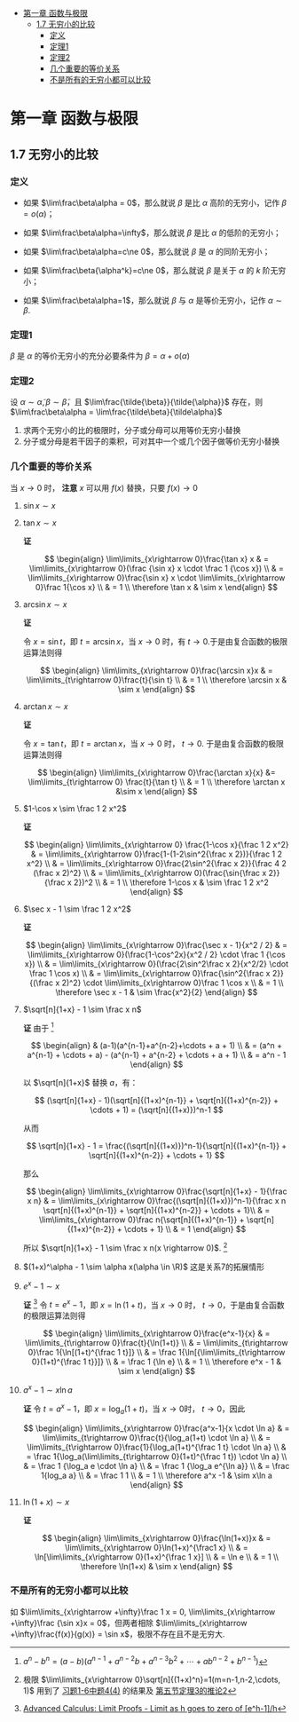 - [第一章 函数与极限](#第一章-函数与极限)
	- [1.7 无穷小的比较](#17-无穷小的比较)
		- [定义](#定义)
		- [定理1](#定理1)
		- [定理2](#定理2)
		- [几个重要的等价关系](#几个重要的等价关系)
		- [不是所有的无穷小都可以比较](#不是所有的无穷小都可以比较)


# 第一章 函数与极限

## 1.7 无穷小的比较

### 定义

* 如果 $\lim\frac\beta\alpha = 0$，那么就说 $\beta$ 是比 $\alpha$ 高阶的无穷小，记作 $\beta = o(\alpha)$；

* 如果 $\lim\frac\beta\alpha=\infty$，那么就说 $\beta$ 是比 $\alpha$ 的低阶的无穷小；

* 如果 $\lim\frac\beta\alpha=c\ne 0$，那么就说 $\beta$ 是 $\alpha$ 的同阶无穷小；

* 如果 $\lim\frac\beta{\alpha^k}=c\ne 0$，那么就说 $\beta$ 是关于 $\alpha$ 的 $k$ 阶无穷小；

* 如果 $\lim\frac\beta\alpha=1$，那么就说 $\beta$ 与 $\alpha$ 是等价无穷小，记作 $\alpha \sim \beta$.

### 定理1 

$\beta$ 是 $\alpha$ 的等价无穷小的充分必要条件为 $\beta = \alpha + o(\alpha)$

### 定理2 

设 $\alpha \sim \tilde{\alpha}, \beta \sim \tilde{\beta}$，且 $\lim\frac{\tilde{\beta}}{\tilde{\alpha}}$ 存在，则 $\lim\frac\beta\alpha = \lim\frac{\tilde\beta}{\tilde\alpha}$

1. 求两个无穷小的比的极限时，分子或分母可以用等价无穷小替换
2. 分子或分母是若干因子的乘积，可对其中一个或几个因子做等价无穷小替换


### 几个重要的等价关系

当 $x\rightarrow 0$ 时， **注意** $x$ 可以用 $f(x)$ 替换，只要 $f(x) \rightarrow 0$ 

1. $\sin x \sim x$

2. $\tan x \sim x$
   
   **证** 

   $$
   \begin{align}
   \lim\limits_{x\rightarrow 0}\frac{\tan x} x & = \lim\limits_{x\rightarrow 0}(\frac {\sin x} x \cdot \frac 1 {\cos x}) \\
   & = \lim\limits_{x\rightarrow 0}\frac{\sin x} x \cdot \lim\limits_{x\rightarrow 0}\frac 1{\cos x} \\
   & = 1 \\
   \therefore \tan x & \sim x
   \end{align}
   $$

3. $\arcsin x \sim x$
   
   **证**

   令 $x=\sin t$，即 $t=\arcsin x$，当 $x\rightarrow 0$ 时，有 $t\rightarrow 0$.于是由复合函数的极限运算法则得

   $$
   \begin{align}
   \lim\limits_{x\rightarrow 0}\frac{\arcsin x}x & = \lim\limits_{t\rightarrow 0}\frac{t}{\sin t} \\
   & = 1 \\
   \therefore \arcsin x & \sim x
   \end{align}
   $$


4. $\arctan x \sim x$
   
   **证** 
	
   令 $x=\tan t$，即 $t=\arctan x$，当 $x\rightarrow 0$ 时， $t\rightarrow 0$. 于是由复合函数的极限运算法则得

   $$
   \begin{align}
   \lim\limits_{x\rightarrow 0}\frac{\arctan x}{x} &= \lim\limits_{t\rightarrow 0} \frac{t}{\tan t} \\
   & = 1 \\
   \therefore \arctan x &\sim x
   \end{align}
   $$

5. $1-\cos x \sim \frac 1 2 x^2$

   **证**

   $$
   \begin{align}
   \lim\limits_{x\rightarrow 0} \frac{1-\cos x}{\frac 1 2 x^2} & = \lim\limits_{x\rightarrow 0}\frac{1-(1-2\sin^2{\frac x 2})}{\frac 1 2 x^2} \\
   & = \lim\limits_{x\rightarrow 0}\frac{2\sin^2{\frac x 2}}{\frac 4 2 (\frac x 2)^2} \\
   & = \lim\limits_{x\rightarrow 0}(\frac{\sin{\frac x 2}}{\frac x 2})^2 \\
   & = 1 \\
   \therefore 1-\cos x & \sim \frac 1 2 x^2
   \end{align}
   $$


6. $\sec x - 1 \sim \frac 1 2 x^2$
    
   **证**

   $$
   \begin{align}
   \lim\limits_{x\rightarrow 0}\frac{\sec x - 1}{x^2 / 2} & = \lim\limits_{x\rightarrow 0}(\frac{1-\cos^2x}{x^2 / 2} \cdot \frac 1 {\cos x}) \\
   & = \lim\limits_{x\rightarrow 0}(\frac{2\sin^2\frac x 2}{x^2/2} \cdot \frac 1 \cos x) \\
   & = \lim\limits_{x\rightarrow 0}\frac{\sin^2{\frac x 2}}{(\frac x 2)^2} \cdot \lim\limits_{x\rightarrow 0}\frac 1 \cos x \\
   & = 1 \\
   \therefore \sec x - 1 & \sim \frac{x^2}{2}
   \end{align}
   $$

7. $\sqrt[n]{1+x} - 1 \sim \frac x n$

   **证** 由于 [^1]

   $$
   \begin{align}
   & (a-1)(a^{n-1}+a^{n-2}+\cdots + a + 1) \\
   & = (a^n + a^{n-1} + \cdots + a) - (a^{n-1} + a^{n-2} + \cdots + a + 1) \\
   & = a^n - 1
   \end{align}
   $$

   以 $\sqrt[n]{1+x}$ 替换 $a$，有：

   $$
   (\sqrt[n]{1+x} - 1)(\sqrt[n]{(1+x)^{n-1}} + \sqrt[n]{(1+x)^{n-2}} + \cdots + 1) = (\sqrt[n]{(1+x)})^n-1
   $$

   从而

   $$
   \sqrt[n]{1+x} - 1 = \frac{(\sqrt[n]{(1+x)})^n-1}{\sqrt[n]{(1+x)^{n-1}} + \sqrt[n]{(1+x)^{n-2}} + \cdots + 1}
   $$

   那么

   $$
   \begin{align}
   \lim\limits_{x\rightarrow 0}\frac{\sqrt[n]{1+x} - 1}{\frac x n} & = \lim\limits_{x\rightarrow 0}\frac{(\sqrt[n]{(1+x)})^n-1}{\frac x n \sqrt[n]{(1+x)^{n-1}} + \sqrt[n]{(1+x)^{n-2}} + \cdots + 1}\\
   & = \lim\limits_{x\rightarrow 0}\frac n{\sqrt[n]{(1+x)^{n-1}} + \sqrt[n]{(1+x)^{n-2}} + \cdots + 1} \\
   & = 1
   \end{align}
   $$

   所以 $\sqrt[n]{1+x} - 1 \sim \frac x n(x \rightarrow 0)$. [^2]

8. $(1+x)^\alpha - 1 \sim \alpha x(\alpha \in \R)$ 这是关系7的拓展情形

9. $e^x - 1 \sim x$

   **证** [^3] 令 $t=e^x-1$，即 $x=\ln (1+t)$，当 $x\rightarrow 0$ 时， $t\rightarrow 0$，于是由复合函数的极限运算法则得

   $$
   \begin{align}
   \lim\limits_{x\rightarrow 0}\frac{e^x-1}{x} & =  \lim\limits_{t\rightarrow 0}\frac{t}{\ln(1+t)} \\
   & = \lim\limits_{t\rightarrow 0}\frac 1{\ln[(1+t)^{\frac 1 t}]} \\
   & = \frac 1{\ln[{\lim\limits_{t\rightarrow 0}(1+t)^{\frac 1 t}}]} \\
   & = \frac 1 {\ln e} \\
   & = 1 \\
   \therefore e^x - 1 & \sim x
   \end{align}
   $$

10. $a^x - 1 \sim x \ln a$

    **证** 令 $t=a^x-1$，即 $x=\log_a (1+t)$，当 $x\rightarrow 0$时， $t\rightarrow 0$，因此

    $$
    \begin{align}
    \lim\limits_{x\rightarrow 0}\frac{a^x-1}{x \cdot \ln a} & = \lim\limits_{t\rightarrow 0}\frac{t}{\log_a(1+t) \cdot \ln a} \\
    & = \lim\limits_{t\rightarrow 0}\frac{1}{\log_a(1+t)^{\frac 1 t} \cdot \ln a} \\
    & = \frac 1{\log_a(\lim\limits_{t\rightarrow 0}(1+t)^{\frac 1 t}) \cdot \ln a} \\
    & = \frac 1 {\log_a e \cdot \ln a} \\
    & = \frac 1 {\log_a e^{\ln a}} \\
    & = \frac 1{log_a a} \\
    & = \frac 1 1 \\
    & = 1 \\
    \therefore a^x -1 & \sim x\ln a
    \end{align}
    $$

11. $\ln(1+x) \sim x$
    
    **证**

    $$
    \begin{align}
    \lim\limits_{x\rightarrow 0}\frac{\ln(1+x)}x & = \lim\limits_{x\rightarrow 0}\ln(1+x)^{\frac1 x} \\
    & = \ln[\lim\limits_{x\rightarrow 0}(1+x)^{\frac 1 x}] \\
    & = \ln e \\
    & = 1 \\
    \therefore \ln(1+x) & \sim x
    \end{align}
    $$



### 不是所有的无穷小都可以比较

如 $\lim\limits_{x\rightarrow +\infty}\frac 1 x = 0, \lim\limits_{x\rightarrow +\infty}\frac {\sin x}x = 0$，但两者相除 $\lim\limits_{x\rightarrow +\infty}\frac{f(x)}{g(x)} = \sin x$，极限不存在且不是无穷大.







[^1]: $a^n - b^n = (a-b)(a^{n-1} + a^{n-2}b + a^{n-3}b^2 + \cdots + ab^{n-2} + b^{n-1})$

[^2]: 极限 $\lim\limits_{x\rightarrow 0}\sqrt[n]{(1+x)^n}=1(m=n-1,n-2,\cdots, 1)$ 用到了 [习题1-6中题4(4)](./1.6%20%E6%9E%81%E9%99%90%E5%AD%98%E5%9C%A8%E5%87%86%E5%88%99%20%E4%B8%A4%E4%B8%AA%E9%87%8D%E8%A6%81%E6%9E%81%E9%99%90.md#p4-4) 的结果及 [第五节定理3的推论2](./1.5%20%E6%9E%81%E9%99%90%E8%BF%90%E7%AE%97%E6%B3%95%E5%88%99.md#theorem3inference3)

[^3]: [Advanced Calculus: Limit Proofs - Limit as h goes to zero of [e^h-1]/h](https://www.youtube.com/watch?v=qWw8VnzTddg)